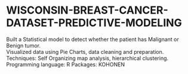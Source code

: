 # WISCONSIN-BREAST-CANCER-DATASET-PREDICTIVE-MODELING
Built a Statistical model to detect whether the patient has Malignant or Benign tumor.  
Visualized data using Pie Charts, data cleaning and preparation. 
Techniques: Self Organizing map analysis, hierarchical clustering. 
Programming language: R 
Packages: KOHONEN
